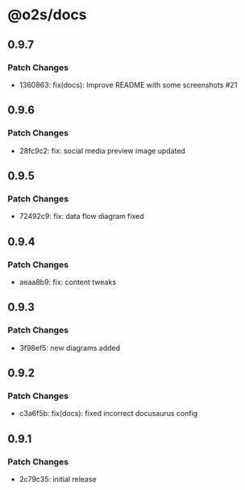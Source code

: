 # @o2s/docs

## 0.9.7

### Patch Changes

- 1360863: fix(docs): Improve README with some screenshots #21

## 0.9.6

### Patch Changes

- 28fc9c2: fix: social media preview image updated

## 0.9.5

### Patch Changes

- 72492c9: fix: data flow diagram fixed

## 0.9.4

### Patch Changes

- aeaa8b9: fix: content tweaks

## 0.9.3

### Patch Changes

- 3f98ef5: new diagrams added

## 0.9.2

### Patch Changes

- c3a6f5b: fix(docs): fixed incorrect docusaurus config

## 0.9.1

### Patch Changes

- 2c79c35: initial release
